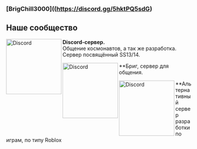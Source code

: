 ### [BrigChill3000]((https://discord.gg/5hktPQ5sdG)

## Наше сообщество
[<img src="https://i.imgur.com/lOHdByt.png" alt="Discord" width="150" align="left">](https://discord.gg/2WAsvv5B5v)
**Discord-сервер.**<br>Общение космонавтов, а так же разработка. Сервер посвящённый SS13/14.

[<img src="https://i.imgur.com/lOHdByt.png" alt="Discord" width="150" align="left">](https://discord.gg/UEQDBC2TEj)
**Бриг, сервер для общения.

[<img src="https://i.imgur.com/lOHdByt.png" alt="Discord" width="150" align="left">](https://discord.gg/fRsn7RxdQp)
**Альтернативный сервер разработки по играм, по типу Roblox 
